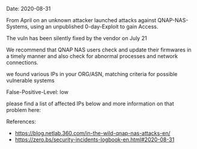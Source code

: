 Date: 2020-08-31

From April on an unknown attacker launched 
attacks against QNAP-NAS-Systems, using an
unpublished 0-day-Exploit to gain Access.

The vuln has been silently fixed by the vendor
on July 21

We recommend that QNAP NAS users check and update 
their firmwares in a timely manner and also check 
for abnormal processes and network connections.


we found various IPs in your ORG/ASN,
matching criteria for possible vulnerable systems


False-Positive-Level: low


please find a list of affected IPs below
and more information on that problem here:

References:

- https://blog.netlab.360.com/in-the-wild-qnap-nas-attacks-en/
- https://zero.bs/security-incidents-logbook-en.html#2020-08-31


    

